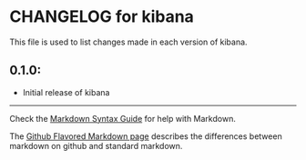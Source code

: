 # CHANGELOG for kibana

This file is used to list changes made in each version of kibana.

## 0.1.0:

* Initial release of kibana

- - -
Check the [Markdown Syntax Guide](http://daringfireball.net/projects/markdown/syntax) for help with Markdown.

The [Github Flavored Markdown page](http://github.github.com/github-flavored-markdown/) describes the differences between markdown on github and standard markdown.
